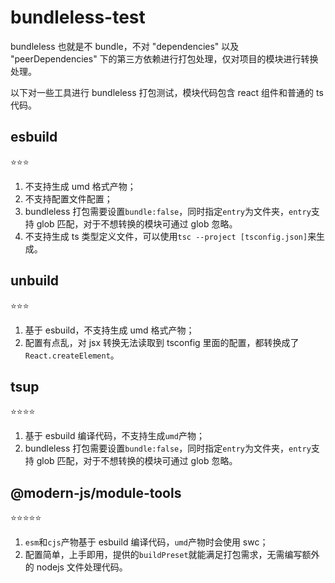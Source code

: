 # bundleless-test

bundleless 也就是不 bundle，不对 "dependencies" 以及 "peerDependencies" 下的第三方依赖进行打包处理，仅对项目的模块进行转换处理。

以下对一些工具进行 bundleless 打包测试，模块代码包含 react 组件和普通的 ts 代码。

## esbuild

⭐⭐⭐

1. 不支持生成 umd 格式产物；
2. 不支持配置文件配置；
3. bundleless 打包需要设置`bundle:false`，同时指定`entry`为文件夹，`entry`支持 glob 匹配，对于不想转换的模块可通过 glob 忽略。
4. 不支持生成 ts 类型定义文件，可以使用`tsc --project [tsconfig.json]`来生成。

## unbuild

⭐⭐⭐

1. 基于 esbuild，不支持生成 umd 格式产物；
2. 配置有点乱，对 jsx 转换无法读取到 tsconfig 里面的配置，都转换成了`React.createElement`。

## tsup

⭐⭐⭐⭐

1. 基于 esbuild 编译代码，不支持生成`umd`产物；
2. bundleless 打包需要设置`bundle:false`，同时指定`entry`为文件夹，`entry`支持 glob 匹配，对于不想转换的模块可通过 glob 忽略。

## @modern-js/module-tools

⭐⭐⭐⭐⭐

1. `esm`和`cjs`产物基于 esbuild 编译代码，`umd`产物时会使用 swc；
2. 配置简单，上手即用，提供的`buildPreset`就能满足打包需求，无需编写额外的 nodejs 文件处理代码。
